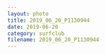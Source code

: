 ```yaml
---
layout: photo
title: 2019_06_20_P1130944
date: 2019-06-20
category: surfclub
filename: 2019_06_20_P1130944
---
```

